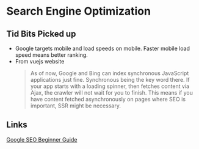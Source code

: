 # Search Engine Optimization

## Tid Bits Picked up
- Google targets mobile and load speeds on mobile. Faster mobile load speed means better ranking.
- From vuejs website
    >As of now, Google and Bing can index synchronous JavaScript applications just fine. Synchronous being the key word there. If your app starts with a loading spinner, then fetches content via Ajax, the crawler will not wait for you to finish. This means if you have content fetched asynchronously on pages where SEO is important, SSR might be necessary.


## Links

[Google SEO Beginner Guide](https://developers.google.com/search/docs/beginner/seo-starter-guide)
